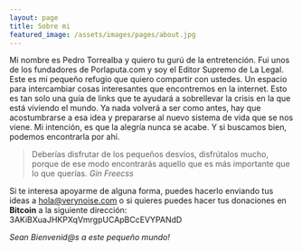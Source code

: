```yaml
---
layout: page
title: Sobre mi
featured_image: /assets/images/pages/about.jpg
---
```


Mi nombre es Pedro Torrealba y quiero tu gurú de la entretención. Fui unos de los fundadores de Porlaputa.com y soy el Editor Supremo de La Legal. Este es mi pequeño refugio que quiero compartir con ustedes. Un espacio para intercambiar cosas interesantes que encontremos en la internet. Esto es tan solo una guía de links que te ayudará a sobrellevar la crisis en la que está viviendo el mundo. Ya nada volverá a ser como antes, hay que acostumbrarse a esa idea y prepararse al nuevo sistema de vida que se nos viene. Mi intención, es que la alegría nunca se acabe. Y si buscamos bien, podemos encontrarla por ahí.

>Deberías disfrutar de los pequeños desvíos, disfrútalos mucho, porque de ese modo encontrarás aquello que es más importante que lo que querías. <cite>Gin Freecss</cite>

Si te interesa apoyarme de alguna forma, puedes hacerlo enviando tus ideas a hola@verynoise.com o si quieres puedes hacer tus donaciones en **Bitcoin** a la siguiente dirección: 3AKiBXuaJHKPXqVmrgpUCApBCcEVYPANdD

*Sean Bienvenid@s a este pequeño mundo!*
